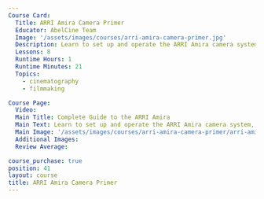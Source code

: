 ```yaml
---
Course Card:
  Title: ARRI Amira Camera Primer
  Educator: AbelCine Team
  Image: '/assets/images/courses/arri-amira-camera-primer.jpg'
  Description: Learn to set up and operate the ARRI Amira camera system, including menu navigation, audio, monitoring, LUTs, and post-production workflow.
  Lessons: 8
  Runtime Hours: 1
  Runtime Minutes: 21
  Topics:
    - cinematography
    - filmmaking

Course Page:
  Video:
  Main Title: Complete Guide to the ARRI Amira
  Main Text: Learn to set up and operate the ARRI Amira camera system, including menu navigation, audio, monitoring, LUTs, and post-production workflow.
  Main Image: '/assets/images/courses/arri-amira-camera-primer/arri-amira-camera-primer-main.jpg'
  Additional Images:
  Review Average:

course_purchase: true
position: 41
layout: course
title: ARRI Amira Camera Primer
---
```



